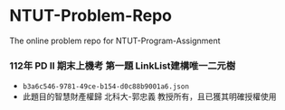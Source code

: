 # NTUT-Problem-Repo
The online problem repo for NTUT-Program-Assignment

### 112年 PD II 期末上機考 第一題 LinkList建構唯一二元樹
- ``b3a6c546-9781-49ce-b154-d0c88b9001a6.json``
- 此題目的智慧財產權歸 北科大-郭忠義 教授所有，且已獲其明確授權使用

